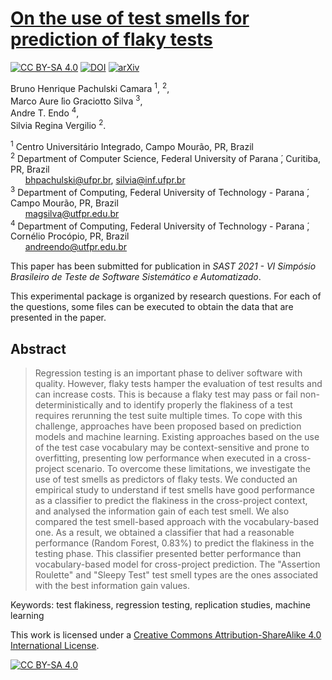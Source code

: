 # [On the use of test smells for prediction of flaky tests](https://localhost)

[![CC BY-SA 4.0][cc-by-sa-shield]][cc-by-sa] [![DOI](https://zenodo.org/badge/DOI/10.5281/zenodo.4641559.svg)](https://doi.org/) [![arXiv](https://img.shields.io/badge/arXiv-2103.12670-%3CCOLOR%3E.svg)](https://arxiv.org/)

Bruno Henrique Pachulski Camara <sup>1</sup>, <sup>2</sup>, <br />
Marco Aure ́lio Graciotto Silva <sup>3</sup>, <br />
Andre T. Endo <sup>4</sup>, <br />
Silvia Regina Vergilio <sup>2</sup>. <br />

<sup>1</sup> Centro Universitário Integrado, Campo Mourão, PR, Brazil <br />
<sup>2</sup> Department of Computer Science, Federal University of Parana ́, Curitiba, PR, Brazil <br />
&nbsp; &nbsp; &nbsp; bhpachulski@ufpr.br, silvia@inf.ufpr.br <br />
<sup>3</sup> Department of Computing, Federal University of Technology - Parana ́, Campo Mourão, PR, Brazil <br />
&nbsp; &nbsp; &nbsp; magsilva@utfpr.edu.br <br />
<sup>4</sup> Department of Computing, Federal University of Technology - Parana ́, Cornélio Procópio, PR, Brazil <br />
&nbsp; &nbsp; &nbsp; andreendo@utfpr.edu.br <br />

This paper has been submitted for publication in *SAST 2021 - VI Simpósio Brasileiro de Teste de Software Sistemático e Automatizado*.

This experimental package is organized by research questions. For each of the questions, some files can be executed to obtain the data that are presented in the paper.

## Abstract

> Regression testing is an important phase to deliver software with quality. However, flaky tests hamper the evaluation of test results and can increase costs. This is because a flaky test may pass or fail non-deterministically and to identify properly the flakiness of a test requires rerunning the test suite multiple times. To cope with this challenge, approaches have been proposed based on prediction models and machine learning. Existing approaches based on the use of the test case vocabulary may be context-sensitive and prone to overfitting, presenting low performance when executed in a cross-project scenario. To overcome these limitations, we investigate the use of test smells as predictors of flaky tests. We conducted an empirical study to understand if test smells have good performance as a classifier to predict the flakiness in the cross-project context, and analysed the information gain of each test smell. We also compared the test smell-based approach with the vocabulary-based one. As a result, we obtained a classifier that had a reasonable performance (Random Forest, 0.83\%) to predict the flakiness in the testing phase. This classifier presented better performance than vocabulary-based model for  cross-project prediction. The "Assertion Roulette" and "Sleepy Test" test smell types are the ones associated with the best information gain values.

Keywords: test flakiness, regression testing, replication studies, machine learning

This work is licensed under a
[Creative Commons Attribution-ShareAlike 4.0 International License][cc-by-sa].

[![CC BY-SA 4.0][cc-by-sa-image]][cc-by-sa]

[cc-by-sa]: http://creativecommons.org/licenses/by-sa/4.0/
[cc-by-sa-image]: https://licensebuttons.net/l/by-sa/4.0/88x31.png
[cc-by-sa-shield]: https://img.shields.io/badge/License-CC%20BY--SA%204.0-lightgrey.svg